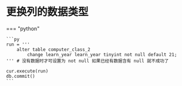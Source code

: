 # 更换列的数据类型

=== "python"

    ```py
    run = '''
        alter table computer_class_2
            change learn_year learn_year tinyint not null default 21;
    ''' # 没有数据时才可设置为 not null 如果已经有数据含有 null 就不成功了

    cur.execute(run)
    db.commit()
    ```